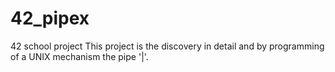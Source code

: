 # 42_pipex
42 school project
This project is the discovery in detail and by programming of a UNIX mechanism the pipe '|'.
